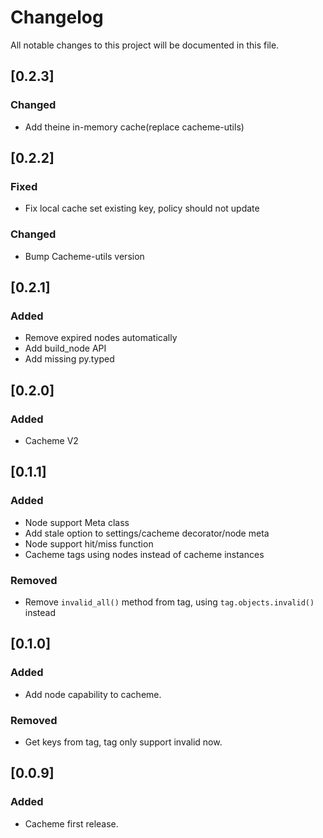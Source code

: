 # Changelog
All notable changes to this project will be documented in this file.

## [0.2.3]
### Changed
- Add theine in-memory cache(replace cacheme-utils)

## [0.2.2]
### Fixed
- Fix local cache set existing key, policy should not update

### Changed
- Bump Cacheme-utils version

## [0.2.1]
### Added
- Remove expired nodes automatically
- Add build_node API
- Add missing py.typed

## [0.2.0]
### Added
- Cacheme V2

## [0.1.1]
### Added
- Node support Meta class
- Add stale option to settings/cacheme decorator/node meta
- Node support hit/miss function
- Cacheme tags using nodes instead of cacheme instances

### Removed
- Remove `invalid_all()` method from tag, using `tag.objects.invalid()` instead

## [0.1.0]
### Added
- Add node capability to cacheme.

### Removed
- Get keys from tag, tag only support invalid now.

## [0.0.9]
### Added
- Cacheme first release.
